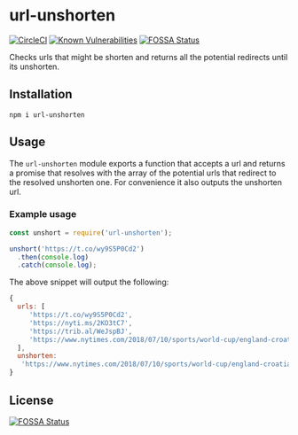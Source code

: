# url-unshorten

[![CircleCI](https://circleci.com/gh/dinostheo/url-unshorten/tree/master.svg?style=svg)](https://circleci.com/gh/dinostheo/url-unshorten/tree/master) [![Known Vulnerabilities](https://snyk.io/test/github/dinostheo/url-unshorten/badge.svg?targetFile=package.json)](https://snyk.io/test/github/dinostheo/url-unshorten?targetFile=package.json)
[![FOSSA Status](https://app.fossa.io/api/projects/git%2Bgithub.com%2Fdinostheo%2Furl-unshorten.svg?type=shield)](https://app.fossa.io/projects/git%2Bgithub.com%2Fdinostheo%2Furl-unshorten?ref=badge_shield)

Checks urls that might be shorten and returns all the potential redirects until its unshorten.

## Installation

`npm i url-unshorten`

## Usage

The `url-unshorten` module exports a function that accepts a url and returns a promise that resolves with the array of the potential urls that redirect to the resolved unshorten one. For convenience it also outputs the unshorten url.

### Example usage

```js
const unshort = require('url-unshorten');

unshort('https://t.co/wy9S5P0Cd2')
  .then(console.log)
  .catch(console.log);
```

The above snippet will output the following:

```js
{
  urls: [
     'https://t.co/wy9S5P0Cd2',
     'https://nyti.ms/2KO3tC7',
     'https://trib.al/WeJspBJ',
     'https://www.nytimes.com/2018/07/10/sports/world-cup/england-croatia-france-belgium.html?smtyp=cur&smid=tw-nytimes'
  ],
  unshorten:
   'https://www.nytimes.com/2018/07/10/sports/world-cup/england-croatia-france-belgium.html?smtyp=cur&smid=tw-nytimes'
}
```

## License

[![FOSSA Status](https://app.fossa.io/api/projects/git%2Bgithub.com%2Fdinostheo%2Furl-unshorten.svg?type=large)](https://app.fossa.io/projects/git%2Bgithub.com%2Fdinostheo%2Furl-unshorten?ref=badge_large)
